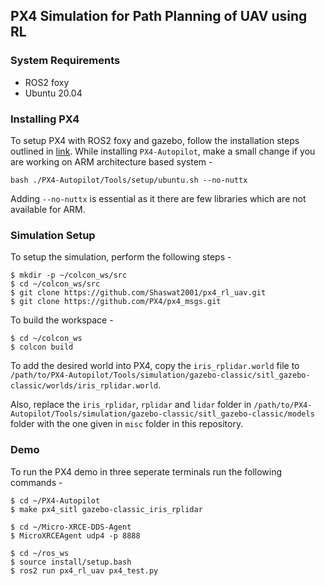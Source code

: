 ## PX4 Simulation for Path Planning of UAV using RL


### System Requirements

* ROS2 foxy
* Ubuntu 20.04

### Installing PX4

To setup PX4 with ROS2 foxy and gazebo, follow the installation steps outlined in [link](https://docs.px4.io/main/en/ros/ros2_comm.html). While installing ```PX4-Autopilot```, make a small change if you are working on ARM architecture based system -

```
bash ./PX4-Autopilot/Tools/setup/ubuntu.sh --no-nuttx
```

Adding ```--no-nuttx``` is essential as it there are few libraries which are not available for ARM.

### Simulation Setup

To setup the simulation, perform the following steps - 

```
$ mkdir -p ~/colcon_ws/src
$ cd ~/colcon_ws/src
$ git clone https://github.com/Shaswat2001/px4_rl_uav.git
$ git clone https://github.com/PX4/px4_msgs.git
```

To build the workspace -

```
$ cd ~/colcon_ws
$ colcon build
```

To add the desired world into PX4, copy the ```iris_rplidar.world``` file to ```/path/to/PX4-Autopilot/Tools/simulation/gazebo-classic/sitl_gazebo-classic/worlds/iris_rplidar.world```.


Also, replace the ```iris_rplidar```, ```rplidar``` and ```lidar``` folder in ```/path/to/PX4-Autopilot/Tools/simulation/gazebo-classic/sitl_gazebo-classic/models``` folder with the one given in ```misc``` folder in this repository. 



### Demo 

To run the PX4 demo in three seperate terminals run the following commands - 

```
$ cd ~/PX4-Autopilot
$ make px4_sitl gazebo-classic_iris_rplidar
```

```
$ cd ~/Micro-XRCE-DDS-Agent
$ MicroXRCEAgent udp4 -p 8888
```

```
$ cd ~/ros_ws
$ source install/setup.bash
$ ros2 run px4_rl_uav px4_test.py
```
